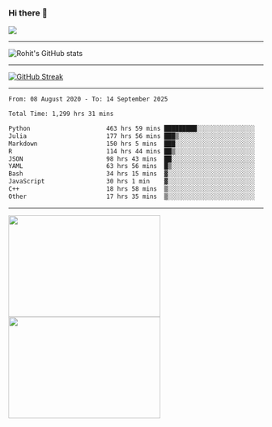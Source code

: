 ### Hi there 👋

 ![](https://komarev.com/ghpvc/?username=RohitRathore1&color=blueviolet)

<hr/>

![Rohit's GitHub stats](https://github-readme-stats.vercel.app/api?username=RohitRathore1&show_icons=true&theme=transparent)

<hr/>

[![GitHub Streak](http://github-readme-streak-stats.herokuapp.com?user=RohitRathore1&theme=dark&mode=weekly)](https://git.io/streak-stats)

<hr/>

<!--START_SECTION:waka-->

```txt
From: 08 August 2020 - To: 14 September 2025

Total Time: 1,299 hrs 31 mins

Python                     463 hrs 59 mins █████████░░░░░░░░░░░░░░░░   35.71 %
Julia                      177 hrs 56 mins ███▒░░░░░░░░░░░░░░░░░░░░░   13.69 %
Markdown                   150 hrs 5 mins  ███░░░░░░░░░░░░░░░░░░░░░░   11.55 %
R                          114 hrs 44 mins ██▒░░░░░░░░░░░░░░░░░░░░░░   08.83 %
JSON                       98 hrs 43 mins  ██░░░░░░░░░░░░░░░░░░░░░░░   07.60 %
YAML                       63 hrs 56 mins  █▒░░░░░░░░░░░░░░░░░░░░░░░   04.92 %
Bash                       34 hrs 15 mins  ▓░░░░░░░░░░░░░░░░░░░░░░░░   02.64 %
JavaScript                 30 hrs 1 min    ▓░░░░░░░░░░░░░░░░░░░░░░░░   02.31 %
C++                        18 hrs 58 mins  ▒░░░░░░░░░░░░░░░░░░░░░░░░   01.46 %
Other                      17 hrs 35 mins  ▒░░░░░░░░░░░░░░░░░░░░░░░░   01.35 %
```

<!--END_SECTION:waka-->

<hr/>

<p>
  <img src="https://wakatime.com/share/@TeAmp0is0N/3935ee43-08a3-493e-8b95-60c1f9204b15.svg" width="300" height="200">
  <img src="https://wakatime.com/share/@TeAmp0is0N/8717aacc-7340-44e0-abb1-987dc9823fcd.svg" width="300" height="200">
</p>




